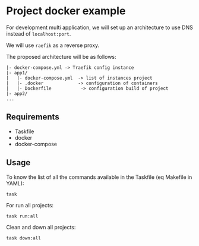 # Project docker example

For development multi application, we will set up an architecture to use DNS instead of  `localhost:port`.

We will use `raefik` as a reverse proxy.

The proposed architecture will be as follows:
```
|- docker-compose.yml -> Traefik config instance
|- app1/
|   |- docker-compose.yml  -> list of instances project
|   |- .docker             -> configuration of containers
|   |- Dockerfile           -> configuration build of project
|- app2/
...
```

## Requirements
* Taskfile
* docker
* docker-compose

## Usage
To know the list of all the commands available in the Taskfile (eq Makefile in YAML):
```
task
```
For run all projects:
```
task run:all
```
Clean and down all projects:
```
task down:all
```